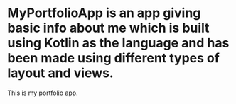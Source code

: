 # MyPortfolioApp is an app giving basic info about me which is built using Kotlin as the language and has been made using different types of layout and views.
This is my portfolio app.
